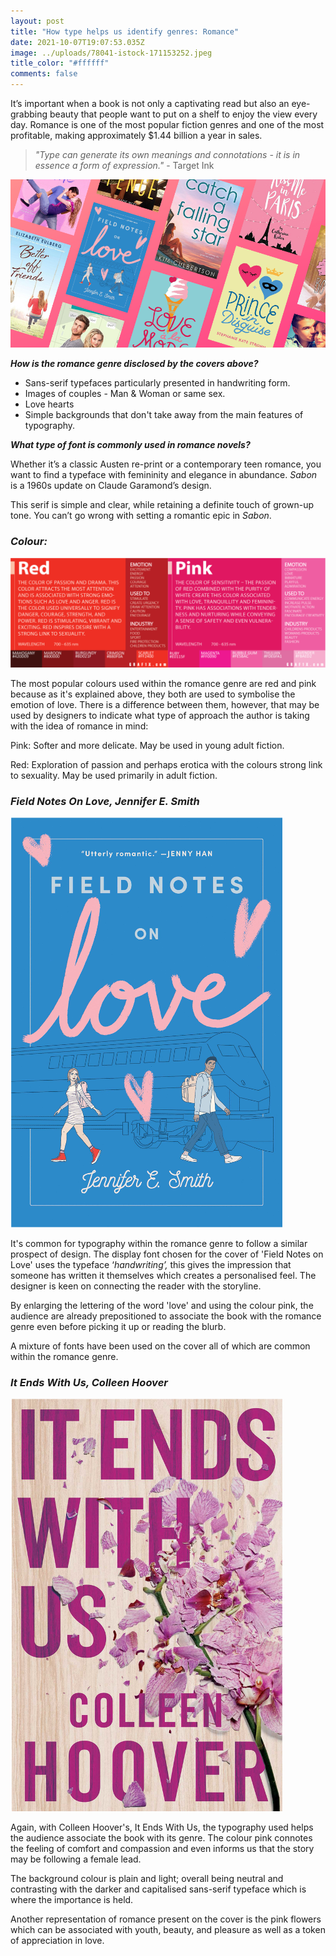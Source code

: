 ```yaml
---
layout: post
title: "How type helps us identify genres: Romance"
date: 2021-10-07T19:07:53.035Z
image: ../uploads/78041-istock-171153252.jpeg
title_color: "#ffffff"
comments: false
---
```

It’s important when a book is not only a captivating read but also an eye-grabbing beauty that people want to put on a shelf to enjoy the view every day. Romance is one of the most popular fiction genres and one of the most profitable, making approximately $1.44 billion a year in sales. 

> *"Type can generate its own meanings and connotations - it is in essence a form of expression."* - Target Ink

![](../uploads/ya-romance-books-for-teens-image.png)

***How is the romance genre disclosed by the covers above?***

* Sans-serif typefaces particularly presented in handwriting form.
* Images of couples - Man & Woman or same sex. 
* Love hearts
* Simple backgrounds that don't take away from the main features of typography.

***What type of font is commonly used in romance novels?***

Whether it’s a classic Austen re-print or a contemporary teen romance, you want to find a typeface with femininity and elegance in abundance. *Sabon* is a 1960s update on Claude Garamond’s design.

This serif is simple and clear, while retaining a definite touch of grown-up tone. You can’t go wrong with setting a romantic epic in *Sabon*.

### ***Colour:***

![](../uploads/kkkmmmm.png "The importance of colour typography in romance books and what it connotes.")

The most popular colours used within the romance genre are red and pink because as it's explained above, they both are used to symbolise the emotion of love. There is a difference between them, however, that may be used by designers to indicate what type of approach the author is taking with the idea of romance in mind:

Pink: Softer and more delicate. May be used in young adult fiction. 

Red: Exploration of passion and perhaps erotica with the colours strong link to sexuality. May be used primarily in adult fiction. 

### ***Field Notes On Love, Jennifer E. Smith***

![](../uploads/romance1.png)

It's common for typography within the romance genre to follow a similar prospect of design. The display font chosen for the cover of 'Field Notes on Love' uses the typeface ‘*handwriting’,* this gives the impression that someone has written it themselves which creates a personalised feel. The designer is keen on connecting the reader with the storyline. 

By enlarging the lettering of the word 'love' and using the colour pink, the audience are already prepositioned to associate the book with the romance genre even before picking it up or reading the blurb.

A mixture of fonts have been used on the cover all of which are common within the romance genre.

### *It Ends With Us, Colleen Hoover*

![](../uploads/romance2.png)

Again, with Colleen Hoover's, It Ends With Us, the typography used helps the audience associate the book with its genre. The colour pink connotes the feeling of comfort and compassion and even informs us that the story may be following a female lead.

The background colour is plain and light; overall being neutral and contrasting with the darker and capitalised sans-serif typeface which is where the importance is held.  

Another representation of romance present on the cover is the pink flowers which can be associated with youth, beauty, and pleasure as well as a token of appreciation in love.